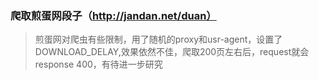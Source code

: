 ### 爬取煎蛋网段子（http://jandan.net/duan）
> 煎蛋网对爬虫有些限制，用了随机的proxy和usr-agent，设置了DOWNLOAD_DELAY,效果依然不佳，爬取200页左右后，request就会response 400，有待进一步研究
